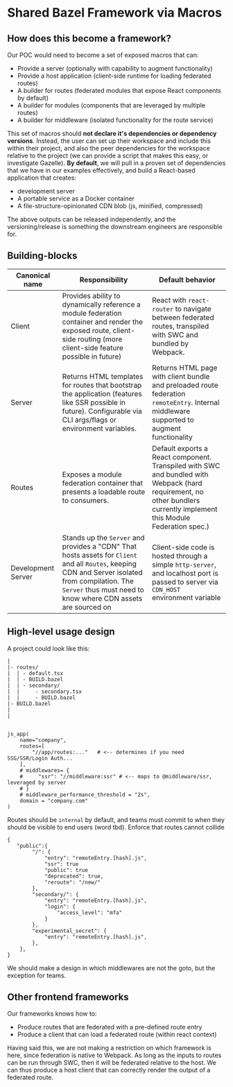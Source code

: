 # Shared Bazel Framework via Macros

## How does this become a framework?

Our POC would need to become a set of exposed macros that can:

- Provide a server (optionally with capability to augment functionality)
- Provide a host application (client-side runtime for loading federated routes)
- A builder for routes (federated modules that expose React components by default)
- A builder for modules (components that are leveraged by multiple routes)
- A builder for middleware (isolated functionality for the route service)

This set of macros should **not declare it's dependencies or dependency versions**. Instead,
the user can set up their workspace and include this within their project, and also the
peer dependencies for the workspace relative to the project (we can provide a script that makes
this easy, or investigate Gazelle). **By default**, we will pull in a proven set of dependencies that we have in our examples effectively, and build a React-based application that creates:

- development server
- A portable service as a Docker container
- A file-structure-opinionated CDN blob (js, minified, compressed)

The above outputs can be released independently, and the versioning/release is something
the downstream engineers are responsible for.

## Building-blocks

| Canonical name     | Responsibility                                                                                                                                                                                                     | Default behavior                                                                                                                                                       |
| ------------------ | ------------------------------------------------------------------------------------------------------------------------------------------------------------------------------------------------------------------ | ---------------------------------------------------------------------------------------------------------------------------------------------------------------------- |
| Client             | Provides ability to dynamically reference a module federation container and render the exposed route, client-side routing (more client-side feature possible in future)                                            | React with `react-router` to navigate between federated routes, transpiled with SWC and bundled by Webpack.                                                            |
| Server             | Returns HTML templates for routes that bootstrap the application (features like SSR possible in future). Configurable via CLI args/flags or environment variables.                                                 | Returns HTML page with client bundle and preloaded route federation `remoteEntry`. Internal middleware supported to augment functionality                              |
| Routes             | Exposes a module federation container that presents a loadable route to consumers.                                                                                                                                 | Default exports a React component. Transpiled with SWC and bundled with Webpack (hard requirement, no other bundlers currently implement this Module Federation spec.) |
| Development Server | Stands up the `Server` and provides a "CDN" That hosts assets for `Client` and all `Routes`, keeping CDN and Server isolated from compilation. The `Server` thus must need to know where CDN assets are sourced on | Client-side code is hosted through a simple `http-server`, and localhost port is passed to server via `CDN_HOST` environment variable                                  |


## High-level usage design

A project could look like this:

```txt=
|
|- routes/
|  | - default.tsx
|  | - BUILD.bazel
|  | - secondary/
|  |     - secondary.tsx
|  |     - BUILD.bazel
|- BUILD.bazel
|
|
```

```python=

js_app(
    name="company",
    routes=[
        "//app/routes:..."   # <-- determines if you need SSG/SSR/Login Auth...
    ],
    # middlewares= {
    #     "ssr": "//middleware:ssr" # <-- maps to @middleware/ssr, leveraged by server
    # }
    # middleware_performance_threshold = "2s",
    domain = "company.com"
)

```

Routes should be `internal` by default, and teams must commit to when they should be visible to end users (word tbd). Enforce that routes cannot collide

```json=
{
   "public":{
        "/": {
            "entry": "remoteEntry.[hash].js",
            "ssr": true
            "public": true
            "deprecated": true,
            "reroute": "/new/"
        },
        "secondary/": {
            "entry": "remoteEntry.[hash].js",
            "login": {
                "access_level": "mfa"
            }
        },
        "experimental_secret": {
            "entry": "remoteEntry.[hash].js",
        },
    },
}
```

We should make a design in which middlewares are not the goto, but the exception for teams.

## Other frontend frameworks

Our frameworks knows how to:

- Produce routes that are federated with a pre-defined route entry
- Produce a client that can load a federated route (within react context)

Having said this, we are not making a restriction on which framework is here, since
federation is native to Webpack. As long as the inputs to routes can be run through
SWC, then it will be federated relative to the host. We can thus produce a host client
that can correctly render the output of a federated route.
